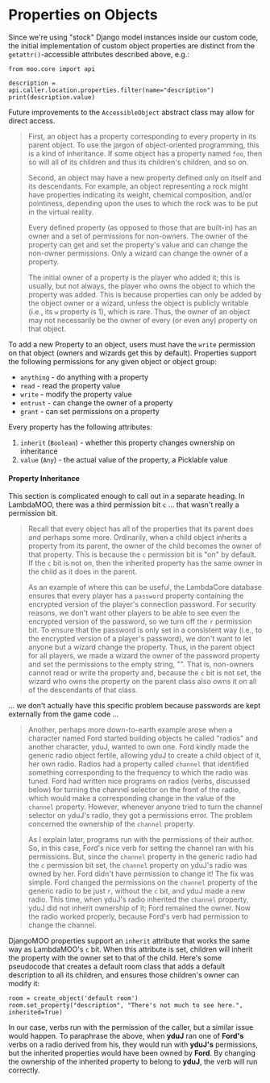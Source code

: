 # Properties on Objects

Since we're using "stock" Django model instances inside our custom code, the initial implementation of custom object properties are distinct from the `getattr()`-accessible attributes described above, e.g.:

    from moo.core import api

    description = api.caller.location.properties.filter(name="description")
    print(description.value)

Future improvements to the `AccessibleObject` abstract class may allow for direct access.

> First, an object has a property corresponding to every property in its parent object. To use the jargon of object-oriented programming, this is a kind of inheritance. If some object has a property named `foo`, then so will all of its children and thus its children's children, and so on.
>
> Second, an object may have a new property defined only on itself and its descendants. For example, an object representing a rock might have properties indicating its weight, chemical composition, and/or pointiness, depending upon the uses to which the rock was to be put in the virtual reality.
>
> Every defined property (as opposed to those that are built-in) has an owner and a set of permissions for non-owners. The owner of the property can get and set the property's value and can change the non-owner permissions. Only a wizard can change the owner of a property.
>
> The initial owner of a property is the player who added it; this is usually, but not always, the player who owns the object to which the property was added. This is because properties can only be added by the object owner or a wizard, unless the object is publicly writable (i.e., its `w` property is 1), which is rare. Thus, the owner of an object may not necessarily be the owner of every (or even any) property on that object.

To add a new Property to an object, users must have the `write` permission on that object (owners and wizards get this by default). Properties support the following permissions for any given object or object group:

* `anything` - do anything with a property
* `read` - read the property value
* `write` - modify the property value
* `entrust` - can change the owner of a property
* `grant` - can set permissions on a property

Every property has the following attributes:

1. `inherit` (`Boolean`) - whether this property changes ownership on inheritance
3. `value` (`Any`) - the actual value of the property, a Picklable value

#### Property Inheritance

This section is complicated enough to call out in a separate heading. In LambdaMOO, there was a third permission bit `c` ... that wasn't really a permission bit.

> Recall that every object has all of the properties that its parent does and perhaps some more. Ordinarily, when a child object inherits a property from its parent, the owner of the child becomes the owner of that property. This is because the `c` permission bit is "on" by default. If the `c` bit is not on, then the inherited property has the same owner in the child as it does in the parent.
>
> As an example of where this can be useful, the LambdaCore database ensures that every player has a `password` property containing the encrypted version of the player's connection password. For security reasons, we don't want other players to be able to see even the encrypted version of the password, so we turn off the `r` permission bit. To ensure that the password is only set in a consistent way (i.e., to the encrypted version of a player's password), we don't want to let anyone but a wizard change the property. Thus, in the parent object for all players, we made a wizard the owner of the password property and set the permissions to the empty string, "". That is, non-owners cannot read or write the property and, because the `c` bit is not set, the wizard who owns the property on the parent class also owns it on all of the descendants of that class.

... we don't actually have this specific problem because passwords are kept externally from the game code ...

> Another, perhaps more down-to-earth example arose when a character named Ford started building objects he called "radios" and another character, yduJ, wanted to own one. Ford kindly made the generic radio object fertile, allowing yduJ to create a child object of it, her own radio. Radios had a property called `channel` that identified something corresponding to the frequency to which the radio was tuned. Ford had written nice programs on radios (verbs, discussed below) for turning the channel selector on the front of the radio, which would make a corresponding change in the value of the `channel` property. However, whenever anyone tried to turn the channel selector on yduJ's radio, they got a permissions error. The problem concerned the ownership of the `channel` property.
>
> As I explain later, programs run with the permissions of their author. So, in this case, Ford's nice verb for setting the channel ran with his permissions. But, since the `channel` property in the generic radio had the `c` permission bit set, the `channel` property on yduJ's radio was owned by her. Ford didn't have permission to change it! The fix was simple. Ford changed the permissions on the `channel` property of the generic radio to be just `r`, without the `c` bit, and yduJ made a new radio. This time, when yduJ's radio inherited the `channel` property, yduJ did not inherit ownership of it; Ford remained the owner. Now the radio worked properly, because Ford's verb had permission to change the channel.
>

DjangoMOO properties support an `inherit` attribute that works the same way as LambdaMOO's `c` bit. When this attribute is set, children will inherit the property with the owner set to that of the child. Here's some pseudocode that creates a default room class that adds a default description to all its children, and ensures those children's owner can modify it:

    room = create_object('default room')
    room.set_property("description", "There's not much to see here.", inherited=True)

In our case, verbs run with the permission of the caller, but a similar issue would happen. To paraphrase the above, when **yduJ** ran one of **Ford's** verbs on a radio derived from his, they would run with **yduJ's** permissions, but the inherited properties would have been owned by **Ford**. By changing the ownership of the inherited property to belong to **yduJ**, the verb will run correctly.
